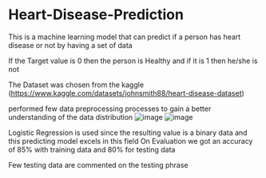# Heart-Disease-Prediction
This is a machine learning model that can predict if a person has heart disease or not by having a set of data

If the Target value is 0 then the person is Healthy and if it is 1 then he/she is not

The Dataset was chosen from the kaggle (https://www.kaggle.com/datasets/johnsmith88/heart-disease-dataset)

performed few data preprocessing processes to gain a better understanding of the data distribution
![image](https://user-images.githubusercontent.com/71272806/228602973-4efa0783-a4a3-4b25-8fd4-20a125bb0ace.png)
![image](https://user-images.githubusercontent.com/71272806/228603656-d62b5dcf-82d2-46f0-929e-e84c334f8981.png)


Logistic Regression is used since the resulting value is a binary data and this predicting model excels in this field
On Evaluation we got an accuracy of 85% with training data and 80% for testing data
 
 Few testing data are commented on the testing phrase
 
